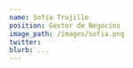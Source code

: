 ```yaml
---
name: Sofía Trujillo
position: Gestor de Negocios
image_path: /images/sofia.png
twitter: 
blurb: ...
---
```

